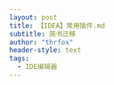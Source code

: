 ```yaml
---
layout: post
title: 【IDEA】常用插件.md
subtitle: 简书迁移
author: "thrfox"
header-style: text
tags:
  - IDE编辑器
---
```



